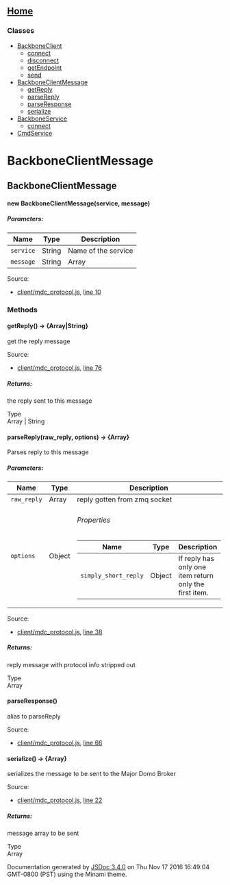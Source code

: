 [Home](index.html)
------------------

### Classes

-   [BackboneClient](BackboneClient.html)
    -   [connect](BackboneClient.html#connect)
    -   [disconnect](BackboneClient.html#disconnect)
    -   [getEndpoint](BackboneClient.html#getEndpoint)
    -   [send](BackboneClient.html#send)
-   [BackboneClientMessage](BackboneClientMessage.html)
    -   [getReply](BackboneClientMessage.html#getReply)
    -   [parseReply](BackboneClientMessage.html#parseReply)
    -   [parseResponse](BackboneClientMessage.html#parseResponse)
    -   [serialize](BackboneClientMessage.html#serialize)
-   [BackboneService](BackboneService.html)
    -   [connect](BackboneService.html#connect)
-   [CmdService](CmdService.html)

BackboneClientMessage
=====================

BackboneClientMessage
---------------------

#### <span class="type-signature"></span>new BackboneClientMessage<span class="signature">(service, message)</span><span class="type-signature"></span>

##### Parameters:

| Name      | Type                                                                           | Description              |
|-----------|--------------------------------------------------------------------------------|--------------------------|
| `service` | <span class="param-type">String</span>                                         | Name of the service      |
| `message` | <span class="param-type">String</span> | <span class="param-type">Array</span> | message to be serialized |

Source:  
-   [client/mdc\_protocol.js](client_mdc_protocol.js.html), [line 10](client_mdc_protocol.js.html#line10)

### Methods

#### <span class="type-signature"></span>getReply<span class="signature">()</span><span class="type-signature"> → {Array|String}</span>

get the reply message

Source:  
-   [client/mdc\_protocol.js](client_mdc_protocol.js.html), [line 76](client_mdc_protocol.js.html#line76)

##### Returns:

the reply sent to this message

 Type   
<span class="param-type">Array</span> | <span class="param-type">String</span>

#### <span class="type-signature"></span>parseReply<span class="signature">(raw\_reply, options)</span><span class="type-signature"> → {Array}</span>

Parses reply to this message

##### Parameters:

<table>
<colgroup>
<col width="33%" />
<col width="33%" />
<col width="33%" />
</colgroup>
<thead>
<tr class="header">
<th>Name</th>
<th>Type</th>
<th>Description</th>
</tr>
</thead>
<tbody>
<tr class="odd">
<td><code>raw_reply</code></td>
<td><span class="param-type">Array</span></td>
<td>reply gotten from zmq socket</td>
</tr>
<tr class="even">
<td><code>options</code></td>
<td><span class="param-type">Object</span></td>
<td><h6 id="properties">Properties</h6>
<table>
<thead>
<tr class="header">
<th>Name</th>
<th>Type</th>
<th>Description</th>
</tr>
</thead>
<tbody>
<tr class="odd">
<td><code>simply_short_reply</code></td>
<td><span class="param-type">Object</span></td>
<td>If reply has only one item return only the first item.</td>
</tr>
</tbody>
</table></td>
</tr>
</tbody>
</table>

Source:  
-   [client/mdc\_protocol.js](client_mdc_protocol.js.html), [line 38](client_mdc_protocol.js.html#line38)

##### Returns:

reply message with protocol info stripped out

 Type   
<span class="param-type">Array</span>

#### <span class="type-signature"></span>parseResponse<span class="signature">()</span><span class="type-signature"></span>

alias to parseReply

Source:  
-   [client/mdc\_protocol.js](client_mdc_protocol.js.html), [line 66](client_mdc_protocol.js.html#line66)

#### <span class="type-signature"></span>serialize<span class="signature">()</span><span class="type-signature"> → {Array}</span>

serializes the message to be sent to the Major Domo Broker

Source:  
-   [client/mdc\_protocol.js](client_mdc_protocol.js.html), [line 22](client_mdc_protocol.js.html#line22)

##### Returns:

message array to be sent

 Type   
<span class="param-type">Array</span>

Documentation generated by [JSDoc 3.4.0](https://github.com/jsdoc3/jsdoc) on Thu Nov 17 2016 16:49:04 GMT-0800 (PST) using the Minami theme.

